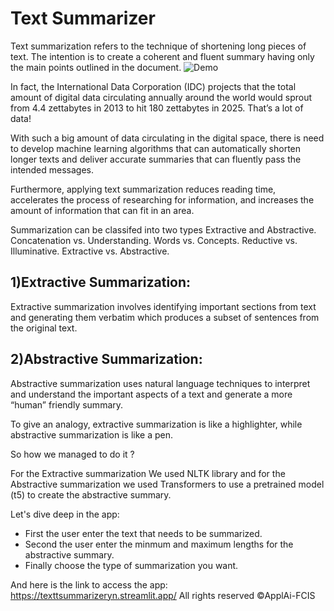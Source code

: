 # Text Summarizer

Text summarization refers to the technique of shortening long pieces of text. The intention is to create a coherent and fluent summary having only the main points outlined in the document.
![Demo](https://www.imgbly.com/ib/XDUkUYNtNg.png)


In fact, the International Data Corporation (IDC) projects that the total amount of digital data circulating annually around the world would sprout from 4.4 zettabytes in 2013 to hit 180 zettabytes in 2025. That’s a lot of data!

With such a big amount of data circulating in the digital space, there is need to develop machine learning algorithms that can automatically shorten longer texts and deliver accurate summaries that can fluently pass the intended messages.

Furthermore, applying text summarization reduces reading time, accelerates the process of researching for information, and increases the amount of information that can fit in an area.


Summarization can be classifed into two types Extractive and Abstractive.
Concatenation vs. Understanding. Words vs. Concepts. Reductive vs. Illuminative. Extractive vs. Abstractive.

## 1)Extractive Summarization:
Extractive summarization involves identifying important sections from text and generating them verbatim which produces a subset of sentences from the original text.

## 2)Abstractive Summarization:
Abstractive summarization uses natural language techniques to interpret and understand the important aspects of a text and generate a more “human” friendly summary.

To give an analogy, extractive summarization is like a highlighter, while abstractive summarization is like a pen.

So how we managed to do it ?

For the Extractive summarization We used NLTK library and for the Abstractive summarization we used Transformers to use a pretrained model (t5) to create the abstractive summary.

Let's dive deep in the app:

* First the user enter the text that needs to be summarized.
* Second the user enter the minmum and maximum lengths for the abstractive summary.
* Finally choose the type of summarization you want.


And here is the link to access the app: https://texttsummarizeryn.streamlit.app/
All rights reserved ©ApplAi-FCIS
